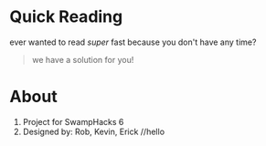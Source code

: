# Quick Reading
ever wanted to read *super* fast because you don't have any time?
> we have a solution for you!

# About


1. Project for SwampHacks 6
2. Designed by: Rob, Kevin, Erick
//hello
